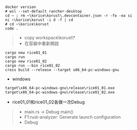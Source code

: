 ```
docker version
# wsl --set-default rancher-desktop
cd ~ ; rm ~\korice\korust\.devcontainer.json -r -fo -ea si
ni ~\korice\korust -i d -f | cd
# cd ~\korice\korust
code .
```
> * copy workspace\korust\\*
> * 在容器中重新開啟
```
cargo new rice01_01
cargo run
cargo new rice01_02
cargo run --bin rice01_02
cross build --release --target x86_64-pc-windows-gnu
```
* windows
```
target\x86_64-pc-windows-gnu\release\rice01_01.exe
target\x86_64-pc-windows-gnu\release\rice01_02.exe
```
* rice01_01和rice01_02各做一次Debug
> * main.rs -> Debug main()
> * F1:rust-analyzer: Generate launch configuration
> * Debug